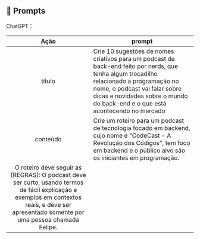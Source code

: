 ## 🧠 Prompts


ChatGPT：

|   Ação   | prompt                                                                                                                                                                                                                                                                         |
| :------: | ------------------------------------------------------------------------------------------------------------------------------------------------------------------------------------------------------------------------------------------------------------------------------ |
|  título  | Crie 10 sugestões de nomes criativos para um podcast de back-end feito por nerds, que tenha algum trocadilho relacionado a programação no nome, o podcast vai falar sobre dicas e novidades sobre o mundo do back-end e o que está acontecendo no mercado                                                        |
| conteúdo | Crie um roteiro para um podcast de tecnologia focado em backend, cujo nome é "CodeCast - A Revolução dos Códigos", tem foco em backend e o público alvo são os iniciantes em programação.
O roteiro deve seguir as {REGRAS}: O podcast deve ser curto, usando termos de fácil explicação e exemplos em contextos reais, e deve ser apresentado somente por uma pessoa chamada Felipe. |

